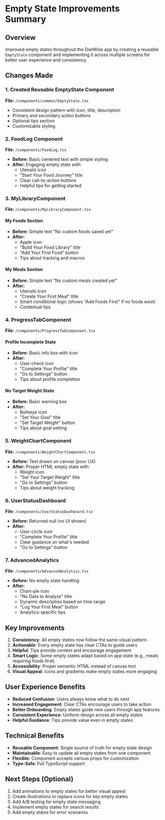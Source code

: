 # Empty State Improvements Summary

## Overview
Improved empty states throughout the DietWise app by creating a reusable `EmptyState` component and implementing it across multiple screens for better user experience and consistency.

## Changes Made

### 1. Created Reusable EmptyState Component
**File:** `/components/common/EmptyState.tsx`
- Consistent design pattern with icon, title, description
- Primary and secondary action buttons
- Optional tips section
- Customizable styling

### 2. FoodLog Component
**File:** `/components/FoodLog.tsx`
- **Before:** Basic centered text with simple styling
- **After:** Engaging empty state with:
  - Utensils icon
  - "Start Your Food Journey" title
  - Clear call-to-action buttons
  - Helpful tips for getting started

### 3. MyLibraryComponent
**File:** `/components/MyLibraryComponent.tsx`

#### My Foods Section
- **Before:** Simple text "No custom foods saved yet"
- **After:** 
  - Apple icon
  - "Build Your Food Library" title
  - "Add Your First Food" button
  - Tips about tracking and macros

#### My Meals Section
- **Before:** Simple text "No custom meals created yet"
- **After:**
  - Utensils icon
  - "Create Your First Meal" title
  - Smart conditional logic (shows "Add Foods First" if no foods exist)
  - Contextual tips

### 4. ProgressTabComponent
**File:** `/components/ProgressTabComponent.tsx`

#### Profile Incomplete State
- **Before:** Basic info box with icon
- **After:**
  - User-check icon
  - "Complete Your Profile" title
  - "Go to Settings" button
  - Tips about profile completion

#### No Target Weight State
- **Before:** Basic warning box
- **After:**
  - Bullseye icon
  - "Set Your Goal" title
  - "Set Target Weight" button
  - Tips about goal setting

### 5. WeightChartComponent
**File:** `/components/WeightChartComponent.tsx`
- **Before:** Text drawn on canvas (poor UX)
- **After:** Proper HTML empty state with:
  - Weight icon
  - "Set Your Target Weight" title
  - "Go to Settings" button
  - Tips about weight tracking

### 6. UserStatusDashboard
**File:** `/components/UserStatusDashboard.tsx`
- **Before:** Returned null (no UI shown)
- **After:**
  - User-circle icon
  - "Complete Your Profile" title
  - Clear guidance on what's needed
  - "Go to Settings" button

### 7. AdvancedAnalytics
**File:** `/components/AdvancedAnalytics.tsx`
- **Before:** No empty state handling
- **After:**
  - Chart-pie icon
  - "No Data to Analyze" title
  - Dynamic description based on time range
  - "Log Your First Meal" button
  - Analytics-specific tips

## Key Improvements

1. **Consistency**: All empty states now follow the same visual pattern
2. **Actionable**: Every empty state has clear CTAs to guide users
3. **Helpful**: Tips provide context and encourage engagement
4. **Smart Logic**: Some empty states adapt based on app state (e.g., meals requiring foods first)
5. **Accessibility**: Proper semantic HTML instead of canvas text
6. **Visual Appeal**: Icons and gradients make empty states more engaging

## User Experience Benefits

- **Reduced Confusion**: Users always know what to do next
- **Increased Engagement**: Clear CTAs encourage users to take action
- **Better Onboarding**: Empty states guide new users through app features
- **Consistent Experience**: Uniform design across all empty states
- **Helpful Guidance**: Tips provide value even in empty states

## Technical Benefits

- **Reusable Component**: Single source of truth for empty state design
- **Maintainable**: Easy to update all empty states from one component
- **Flexible**: Component accepts various props for customization
- **Type-Safe**: Full TypeScript support

## Next Steps (Optional)

1. Add animations to empty states for better visual appeal
2. Create illustrations to replace icons for key empty states
3. Add A/B testing for empty state messaging
4. Implement empty states for search results
5. Add empty states for error scenarios